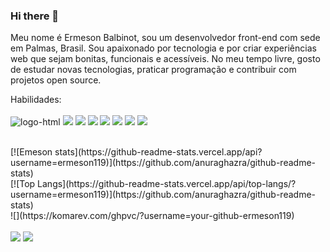 ### Hi there 👋

Meu nome é Ermeson Balbinot, sou um desenvolvedor front-end com sede em Palmas, Brasil.
Sou apaixonado por tecnologia e por criar experiências web que sejam bonitas, funcionais e acessíveis.
No meu tempo livre, gosto de estudar novas tecnologias, praticar programação e contribuir com projetos open source.

Habilidades: <br><br>
  <img src="https://img.shields.io/badge/HTML5-E34F26?style=for-the-badge&logo=html5&logoColor=white" alt="logo-html">
  <img src="https://img.shields.io/badge/CSS3-1572B6?style=for-the-badge&logo=css3&logoColor=white"> 
  <img src="https://img.shields.io/badge/JavaScript-323330?style=for-the-badge&logo=javascript&logoColor=F7DF1E"> 
  <img src="https://img.shields.io/badge/React-20232A?style=for-the-badge&logo=react&logoColor=61DAFB"> 
  <img src="https://img.shields.io/badge/Java-ED8B00?style=for-the-badge&logo=openjdk&logoColor=white"> 
  <img src="https://img.shields.io/badge/Django-092E20?style=for-the-badge&logo=django&logoColor=white"> 
  <img src="https://img.shields.io/badge/Spring-6DB33F?style=for-the-badge&logo=spring&logoColor=white"> 
  <img src="https://img.shields.io/badge/Python-3776AB?style=for-the-badge&logo=python&logoColor=white"> 

  <br>

  <div>
  [![Emeson stats](https://github-readme-stats.vercel.app/api?username=ermeson119)](https://github.com/anuraghazra/github-readme-stats) 
  <br>
  [![Top Langs](https://github-readme-stats.vercel.app/api/top-langs/?username=ermeson119)](https://github.com/anuraghazra/github-readme-stats) <br>
  ![](https://komarev.com/ghpvc/?username=your-github-ermeson119) 
  </div>
  <br>

  <a herf="www.linkedin.com/in/ermeson-balbinot-andrade-0075b0240">
    <img src="https://img.shields.io/badge/LinkedIn-0077B5?style=for-the-badge&logo=linkedin&logoColor=white"> 
  </a>
  <a herf="https://www.instagram.com/ermesonbalbinot/">
    <img src="https://img.shields.io/badge/Instagram-E4405F?style=for-the-badge&logo=instagram&logoColor=white">
  </a>
